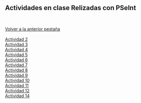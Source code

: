 ## Actividades en clase Relizadas con PSelnt
<br>

[Volver a la anterior pestaña](Unidad1.md)
<br>
<br>
[Actividad 2](CalculadoraNotas.psc)
<br>
[Actividad 3](DineroAhorrado.psc)
<br>
[Actividad 4](EstadoDeCuenta.psc)
<br>
[Actividad 5](PermietroAreaRectangulo.psc)
<br>
[Actividad 6](Pulgadas.psc)
<br>
[Actividad 7](areadeuntriangulo.ps)
<br>
[Actividad 8](circuenferencia.psc)
<br>
[Actividad 9](hola_unl.psc)
<br>
[Actividad 10](sueldoDeAsesor.psc)
<br>
[Actividad 11](sumadedosnumeros.psc)
<br>
[Actividad 12](tienda.psc)
<br>
[Actividad 14](volumendeunacaja.psc)
<br>
